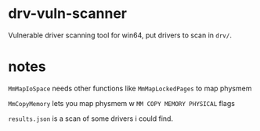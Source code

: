 # drv-vuln-scanner

Vulnerable driver scanning tool for win64, put drivers to scan in `drv/`.

# notes

`MmMapIoSpace` needs other functions like `MmMapLockedPages` to map physmem

`MmCopyMemory` lets you map physmem w `MM COPY MEMORY PHYSICAL` flags

`results.json` is a scan of some drivers i could find.
